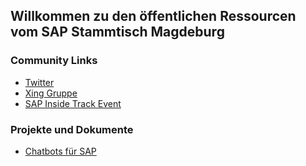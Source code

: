 ## Willkommen zu den öffentlichen Ressourcen vom SAP Stammtisch Magdeburg

### Community Links
- [Twitter](https://www.twitter.com/hashtag/sapstammtischmd)
- [Xing Gruppe](https://www.xing.com/communities/groups/sap-stammtisch-magdeburg-bb89-1104912)
- [SAP Inside Track Event](https://wiki.scn.sap.com/wiki/display/events)

### Projekte und Dokumente
- [Chatbots für SAP](https://mdjoerg.github.io/SAPStammtischMD/chatbot_test.html) 
